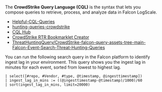 The **CrowdStrike Query Language (CQL)** is the syntax that lets you compose queries to retrieve, process, and analyze data in Falcon LogScale.

- [Helpful-CQL-Queries](https://github.com/CrowdStrike/logscale-community-content/tree/main/Queries-Only/Helpful-CQL-Queries)
- [hunting-queries-crowdstrike](https://github.com/GMoral13/hunting-queries-crowdstrike)
- [CQL Hub](https://cql-hub.com/)
- [CrowdStrike RTR Bookmarklet Creator](https://surbo.github.io/RTRCommands/)
- [ThreatHuntingQuery/CrowdStrike-falcon-query-assets-tree-main-Falcon-Event-Search-Threat-Hunting-Queries](https://github.com/ThreatHuntingQuery/CrowdStrike-falcon-query-assets-tree-main-Falcon-Event-Search-Threat-Hunting-Queries)

You can run the following search query in the Falcon platform to identify ingest lag in your environment. This query shows you the ingest lag in minutes for each event, sorted from lowest to highest lag.
```
| select([#repo, #Vendor, #type, @timestamp, @ingesttimestamp])
| ingest_lag_in_mins := ((@ingesttimestamp-@timestamp)/1000)/60
| sort(ingest_lag_in_mins, limit=20000)
```
